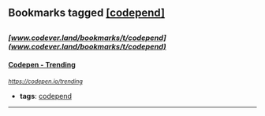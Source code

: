## Bookmarks tagged [[codepend]](https://www.codever.land/search?q=[codepend])

_<sup><sup>[www.codever.land/bookmarks/t/codepend](www.codever.land/bookmarks/t/codepend)</sup></sup>_
---
#### [Codepen - Trending](https://codepen.io/trending)
_<sup>https://codepen.io/trending</sup>_

* **tags**: [codepend](../tagged/codepend.md)
---
